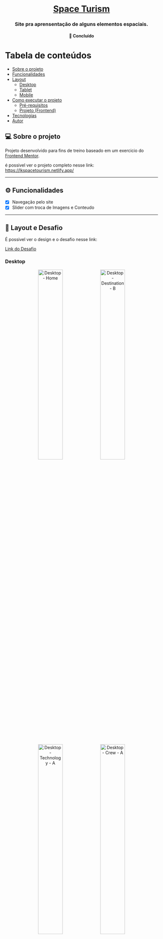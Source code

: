 <h1 align="center">
      <a href="#" alt="site do ecoleta">Space Turism </a>
</h1>

<h3 align="center">
     Site pra aprensentação de alguns elementos espaciais.
</h3>

<h4 align="center">
	🚧   Concluído 
</h4>

Tabela de conteúdos
=================
<!--ts-->
   * [Sobre o projeto](#-sobre-o-projeto)
   * [Funcionalidades](#funcionalidades)
   * [Layout](#-layout)
     * [Desktop](#desktop)
     * [Tablet](#tablet)
     * [Mobile](#mobile)
   * [Como executar o projeto](#-como-executar-o-projeto)
     * [Pré-requisitos](#pré-requisitos)
     * [Projeto (Frontend)](#projeto)
   * [Tecnologias](#-tecnologias)
   * [Autor](#-autor)
<!--te-->


## 💻 Sobre o projeto

Projeto desenvolvido para fins de treino baseado em um exercicio do [Frontend Mentor](https://www.frontendmentor.io/home).

é possivel ver o projeto completo nesse link: https://lkspacetourism.netlify.app/

---

## ⚙️ Funcionalidades

- [x] Navegação pelo site
- [x] Slider com troca de Imagens e Conteudo
---

## 🎨 Layout e Desafio

É possivel ver o design e o desafio nesse link:

<a href="https://www.frontendmentor.io/challenges/space-tourism-multipage-website-gRWj1URZ3">
  Link do Desafio
</a>


### Desktop

<p align="center">
  <img alt="Desktop - Home" title="#Desktop-Home" src="https://user-images.githubusercontent.com/90098992/184672090-e27d38de-a31b-4aff-8a60-f4305b222224.jpg" width="40%">
  <img width="40%" alt="Desktop - Destination - B" src="https://user-images.githubusercontent.com/90098992/184672400-bd80563a-4fd4-4586-9648-9e644df505ff.png">
  <img width="40%" alt="Desktop - Technology - A" src="https://user-images.githubusercontent.com/90098992/184672410-9617dda1-7797-49ac-bd3f-ad3d8c8c158a.png">
  <img width="40%" alt="Desktop - Crew - A" src="https://user-images.githubusercontent.com/90098992/184672422-15e39966-5998-49e6-b2db-c3b9bec2a607.png">
</p>

### Tablet

<p align="center">
  <img width="20%" alt="Tablet - Home" src="https://user-images.githubusercontent.com/90098992/184672759-c4d08675-9d96-45f4-98ca-f2fe4ff32cb6.png">
  <img width="20%" alt="Tablet - Destination - A" src="https://user-images.githubusercontent.com/90098992/184672778-e253616d-b3bb-424b-8534-fc8bdcdb514e.png">
  <img width="20%" alt="Tablet - Crew - A" src="https://user-images.githubusercontent.com/90098992/184672798-2a52a5d2-3c2a-46fd-ad36-c6ec90f3d9f9.jpg">
  <img width="20%" alt="Tablet - Technology - A" src="https://user-images.githubusercontent.com/90098992/184672823-ede266a2-4549-41c2-8811-346bd339b1a5.jpg">

</p>

### Mobile

<p align="center">
  <img width="16%" alt="Mobile - Home" src="https://user-images.githubusercontent.com/90098992/184673141-db1aecc7-56dc-4763-b4d7-d18fe4e042a6.png">
  <img width="16%" alt="Mobile - Menu" src="https://user-images.githubusercontent.com/90098992/184673245-9082a98c-351e-4745-afa3-94c4d6408426.png">
  <img width="16%" alt="Mobile - Destination - A" src="https://user-images.githubusercontent.com/90098992/184673165-8097c32e-fb76-4ef9-8519-0f66492ec3d3.jpg">
  <img width="16%" alt="Mobile - Crew - A" src="https://user-images.githubusercontent.com/90098992/184673198-ace6f446-4209-4a66-97f9-c50319c01c4a.jpg">
  <img width="16%" alt="Mobile - Technology - A" src="https://user-images.githubusercontent.com/90098992/184673214-0bf09feb-6360-4cc0-b26c-adceee7c31db.jpg">
</p>

---

## 🚀 Como executar o projeto

Este projeto é apenas um projeto Frontend

### Pré-requisitos

Antes de começar, você vai precisar ter instalado em sua máquina as seguintes ferramentas:
[Git](https://git-scm.com), [Node.js](https://nodejs.org/en/). 
Além disto é bom ter um editor para trabalhar com o código como [VSCode](https://code.visualstudio.com/)

#### 🧭 Rodando a Aplicação

```bash
# Clone este repositório
$ https://github.com/KenjiWorkES/SpaceTourism.git
# Acesse a pasta do projeto no seu terminal/cmd
$ cd SpaceTourism
# Instale as dependências
$ npm install
# Execute a aplicação em modo de desenvolvimento
$ npm run dev
# A aplicação será aberta na porta:5173 - acesse http://127.0.0.1:5173/
```

---

## 🛠 Tecnologias

As seguintes ferramentas foram usadas na construção do projeto:

-   **[React](https://reactjs.org/)**
-   **[React Router Dom](https://github.com/ReactTraining/react-router/tree/master/packages/react-router-dom)**
-   **[Jest](https://jestjs.io/pt-BR/)**
-   **[React Testing Library](https://testing-library.com/docs/react-testing-library/intro/)**
-   **[Vite](https://vitejs.dev/)**

> Veja o arquivo  [package.json](https://github.com/KenjiWorkES/SpaceTourism/blob/master/package.json)

## 🦸 Autor

<a href="http://kenjidev.com.br">
 <img style="border-radius: 50%;" src="https://user-images.githubusercontent.com/90098992/184674647-e1730297-9c32-47ab-9bb5-4a36bcff5209.jpg" width="100px;" alt=""/>
 <br />
 <sub><b>Lucas Kenji</b></sub></a> <a href="http://kenjidev.com.br" title="KenjiDev">🚀</a>
 <br />

[![Linkedin Badge](https://img.shields.io/badge/-Lucas-blue?style=flat-square&logo=Linkedin&logoColor=white&link=https://www.linkedin.com/in/tgmarinho/)](https://www.linkedin.com/in/lucas-kenji-498aa820a/) 
[![Gmail Badge](https://img.shields.io/badge/-lucas.kenjies@gmail.com-c14438?style=flat-square&logo=Gmail&logoColor=white&link=mailto:tgmarinho@gmail.com)](mailto:lucas.kenjies@gmail.com)

---
